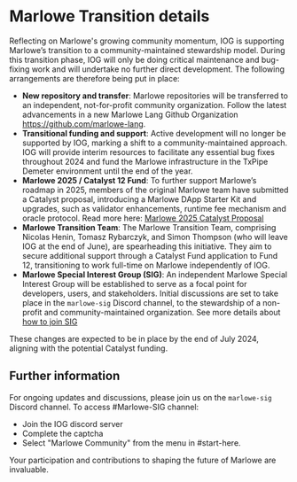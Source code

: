 # Marlowe Transition details

Reflecting on Marlowe's growing community momentum, IOG is supporting Marlowe’s transition to a community-maintained stewardship model. During this transition phase, IOG will only be doing critical maintenance and bug-fixing work and will undertake no further direct development. The following arrangements are therefore being put in place:

- **New repository and transfer**: Marlowe repositories will be transferred to an independent, not-for-profit community organization. Follow the latest advancements in a new Marlowe Lang Github Organization https://github.com/marlowe-lang.
- **Transitional funding and support**: Active development will no longer be supported by IOG, marking a shift to a community-maintained approach. IOG will provide interim resources to facilitate any essential bug fixes throughout 2024 and fund the Marlowe infrastructure in the TxPipe Demeter environment until the end of the year. 
- **Marlowe 2025 / Catalyst 12 Fund**: To further support Marlowe’s roadmap in 2025, members of the original Marlowe team have submitted a Catalyst proposal, introducing a Marlowe DApp Starter Kit and upgrades, such as validator enhancements, runtime fee mechanism and oracle protocol. Read more here: [Marlowe 2025 Catalyst Proposal](https://cardano.ideascale.com/c/idea/122392) 
- **Marlowe Transition Team**: The Marlowe Transition Team, comprising Nicolas Henin, Tomasz Rybarczyk, and Simon Thompson (who will leave IOG at the end of June), are spearheading this initiative. They aim to secure additional support through a Catalyst Fund application to Fund 12, transitioning to work full-time on Marlowe independently of IOG.
- **Marlowe Special Interest Group (SIG)**: An independent Marlowe Special Interest Group will be established to serve as a focal point for developers, users, and stakeholders. Initial discussions are set to take place in the `marlowe-sig` Discord channel, to the stewardship of a non-profit and community-maintained organization. See more details about [how to join SIG](./sig-charter.md)

These changes are expected to be in place by the end of July 2024, aligning with the potential Catalyst funding.

## Further information
For ongoing updates and discussions, please join us on the `marlowe-sig` Discord channel. To access #Marlowe-SIG channel:
- Join the IOG discord server
- Complete the captcha
- Select "Marlowe Community" from the menu in #start-here.

Your participation and contributions to shaping the future of Marlowe are invaluable.
